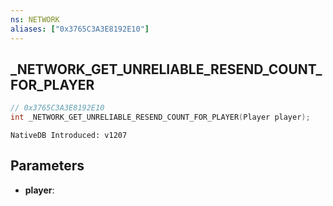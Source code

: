 ```yaml
---
ns: NETWORK
aliases: ["0x3765C3A3E8192E10"]
---
```

## _NETWORK_GET_UNRELIABLE_RESEND_COUNT_FOR_PLAYER

```c
// 0x3765C3A3E8192E10
int _NETWORK_GET_UNRELIABLE_RESEND_COUNT_FOR_PLAYER(Player player);
```

```
NativeDB Introduced: v1207
```

## Parameters
* **player**:
